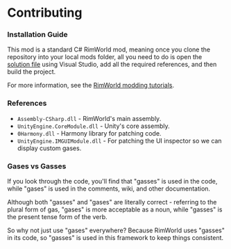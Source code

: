 # Contributing

### Installation Guide

This mod is a standard C# RimWorld mod, meaning once you clone the repository into your local mods folder, all you need to do is open the [solution file](../Source/SCGF1.4/Simple%20Custom%20Gas%20Framework.sln) using Visual Studio, add all the required references, and then build the project.

For more information, see the [RimWorld modding tutorials](https://rimworldwiki.com/wiki/Modding_Tutorials/Setting_up_a_solution#Option_1_.28Manual_Method.29:).

### References

- `Assembly-CSharp.dll` - RimWorld's main assembly.
- `UnityEngine.CoreModule.dll` - Unity's core assembly.
- `0Harmony.dll` - Harmony library for patching code.
- `UnityEngine.IMGUIModule.dll` - For patching the UI inspector so we can display custom gases.

### Gases vs Gasses

If you look through the code, you'll find that "gasses" is used in the code, while "gases" is used in the comments, wiki, and other documentation.

Although both "gasses" and "gases" are literally correct - referring to the plural form of gas, "gases" is more acceptable as a noun, while "gasses" is the present tense form of the verb.

So why not just use "gases" everywhere? Because RimWorld uses "gasses" in its code, so "gasses" is used in this framework to keep things consistent.
